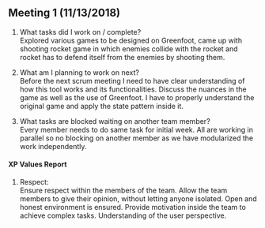 
Meeting 1 (11/13/2018)
---
1. What tasks did I work on / complete?  
Explored various games to be designed on Greenfoot, came up with shooting rocket game in which enemies collide with the rocket and rocket has to defend itself from the enemies by shooting them.  

2. What am I planning to work on next?  
Before the next scrum meeting I need to have clear understanding of how this tool works and its functionalities. Discuss the nuances in the game as well as the use of Greenfoot. I have to properly understand the original game and apply the state pattern inside it.
3. What tasks are blocked waiting on another team member?  
Every member needs to do same task for initial week. All are working in parallel so no blocking on another member as we have modularized the work independently.

#### XP Values Report

1. Respect: <br>
Ensure respect within the members of the team.
Allow the team members to give their opinion, without letting anyone isolated. Open and honest environment is ensured.
Provide motivation inside the team to achieve complex tasks.
Understanding of the user perspective.
